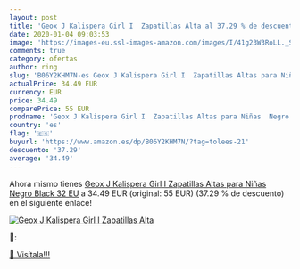 ```yaml
---
layout: post
title: 'Geox J Kalispera Girl I  Zapatillas Alta al 37.29 % de descuento'
date: 2020-01-04 09:03:53
image: 'https://images-eu.ssl-images-amazon.com/images/I/41g23W3RoLL._SL200_.jpg'
comments: true
category: ofertas
author: ring
slug: 'B06Y2KHM7N-es Geox J Kalispera Girl I  Zapatillas Altas para Niñas  Negro  Black   32 EU'
actualPrice: 34.49 EUR
currency: EUR
price: 34.49
comparePrice: 55 EUR
prodname: 'Geox J Kalispera Girl I  Zapatillas Altas para Niñas  Negro  Black   32 EU'
country: 'es'
flag: '🇪🇸'
buyurl: 'https://www.amazon.es/dp/B06Y2KHM7N/?tag=tolees-21'
descuento: '37.29'
average: '34.49'
---
```


Ahora mismo tienes [Geox J Kalispera Girl I  Zapatillas Altas para Niñas  Negro  Black   32 EU](https://www.amazon.es/dp/B06Y2KHM7N/?tag=tolees-21) a 34.49 EUR (original: 55 EUR) (37.29 %  de descuento) en el siguiente enlace!

[![Geox J Kalispera Girl I  Zapatillas Alta](https://images-eu.ssl-images-amazon.com/images/I/41g23W3RoLL._SL200_.jpg)](https://www.amazon.es/dp/B06Y2KHM7N/?tag=tolees-21)

🔎:


[🛒 Visítala!!!](https://www.amazon.es/dp/B06Y2KHM7N/?tag=tolees-21)

